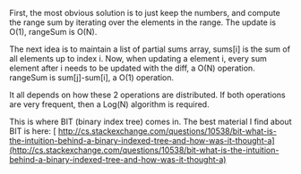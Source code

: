 First, the most obvious solution is to just keep the numbers, and compute the range sum by iterating over the elements in the range. The update is O(1), rangeSum is O(N).

The next idea is to maintain a list of partial sums array,
sums[i] is the sum of all elements up to index i. Now, when updating a element i, every sum element after i needs to be updated with the diff, a O(N) operation. rangeSum is sum[j]-sum[i], a O(1) operation.

It all depends on how these 2 operations are distributed. If both operations are very frequent, then a Log(N) algorithm is required.

This is where BIT (binary index tree) comes in. The best material I find about BIT is here:
[
http://cs.stackexchange.com/questions/10538/bit-what-is-the-intuition-behind-a-binary-indexed-tree-and-how-was-it-thought-a](http://cs.stackexchange.com/questions/10538/bit-what-is-the-intuition-behind-a-binary-indexed-tree-and-how-was-it-thought-a)
